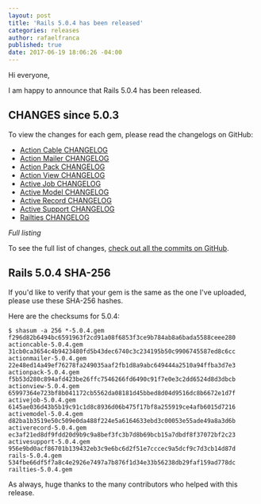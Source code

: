 ```yaml
---
layout: post
title: 'Rails 5.0.4 has been released'
categories: releases
author: rafaelfranca
published: true
date: 2017-06-19 18:06:26 -04:00
---
```

Hi everyone,

I am happy to announce that Rails 5.0.4 has been released.

## CHANGES since 5.0.3

To view the changes for each gem, please read the changelogs on GitHub:

* [Action Cable CHANGELOG](https://github.com/rails/rails/blob/v5.0.4/actioncable/CHANGELOG.md)
* [Action Mailer CHANGELOG](https://github.com/rails/rails/blob/v5.0.4/actionmailer/CHANGELOG.md)
* [Action Pack CHANGELOG](https://github.com/rails/rails/blob/v5.0.4/actionpack/CHANGELOG.md)
* [Action View CHANGELOG](https://github.com/rails/rails/blob/v5.0.4/actionview/CHANGELOG.md)
* [Active Job CHANGELOG](https://github.com/rails/rails/blob/v5.0.4/activejob/CHANGELOG.md)
* [Active Model CHANGELOG](https://github.com/rails/rails/blob/v5.0.4/activemodel/CHANGELOG.md)
* [Active Record CHANGELOG](https://github.com/rails/rails/blob/v5.0.4/activerecord/CHANGELOG.md)
* [Active Support CHANGELOG](https://github.com/rails/rails/blob/v5.0.4/activesupport/CHANGELOG.md)
* [Railties CHANGELOG](https://github.com/rails/rails/blob/v5.0.4/railties/CHANGELOG.md)

*Full listing*

To see the full list of changes, [check out all the commits on
GitHub](https://github.com/rails/rails/compare/v5.0.3...v5.0.4).

## Rails 5.0.4 SHA-256

If you'd like to verify that your gem is the same as the one I've uploaded,
please use these SHA-256 hashes.

Here are the checksums for 5.0.4:

```
$ shasum -a 256 *-5.0.4.gem
f296d82b6494bc6591963f2cd91a08f6853f3ce9b784ab8a6bada5588ceee280  actioncable-5.0.4.gem
31cb0ca3654c4b9423480fd5b43dec6740c3c234195b50c9906745587ed8c6cc  actionmailer-5.0.4.gem
22e48ed14a49ef76278fa249035aaf2fb1d8a9abc649444a2510a94ffba3d7e3  actionpack-5.0.4.gem
f5b53d280c894afd423be26ffc7546266fd6490c91f7e0e3c2dd6524d8d3dbcb  actionview-5.0.4.gem
65997364e723bf8b041172cb5562da08181d45bbed8d04d9516dc8b6672e1d7f  activejob-5.0.4.gem
6145ae036d43b5b19c91c1d8c8936d06b475f17bf8a255919ce4afb6015d7216  activemodel-5.0.4.gem
d82ba1b3519e50c509e0da488f224e5a6164633ebd3c00053e55ade49a8a3d6b  activerecord-5.0.4.gem
ec3af21ed8df9fdd20d9b9c9a8bef3fc3b7d8b69bcb15a7dbdf8f37072bf2c23  activesupport-5.0.4.gem
956e9bd0acf86701b139432eb3c9e6bc6d2f51e7cccec9a5dcf9c7d3cb14d87d  rails-5.0.4.gem
534fbe66df5f7a8c4e2926e7497a7b876f1d34e33b56238db29faf159ad778dc  railties-5.0.4.gem

```

As always, huge thanks to the many contributors who helped with this release.
